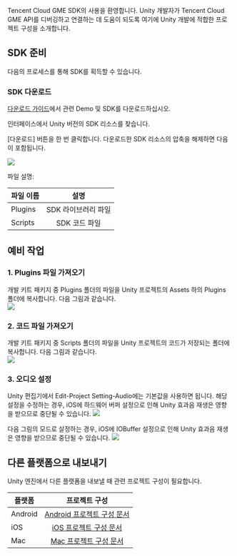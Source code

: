 Tencent Cloud GME SDK의 사용을 환영합니다. Unity 개발자가 Tencent Cloud GME API를 디버깅하고 연결하는 데 도움이 되도록 여기에 Unity 개발에 적합한 프로젝트 구성을 소개합니다.

## SDK 준비

다음의 프로세스를 통해 SDK를 획득할 수 있습니다.

### SDK 다운로드

[다운로드 가이드](https://cloud.tencent.com/document/product/607/18521)에서 관련 Demo 및 SDK를 다운로드하십시오.

인터페이스에서 Unity 버전의 SDK 리소스를 찾습니다.

[다운로드] 버튼을 한 번 클릭합니다. 다운로드한 SDK 리소스의 압축을 해제하면 다음이 포함됩니다.

![](https://main.qcloudimg.com/raw/55494d9bb9145938f0594416f73b29f7.png)

파일 설명:

|파일 이름       | 설명           
| ------------- |:-------------:|
| Plugins   	|SDK 라이브러리 파일|
| Scripts     	|SDK 코드 파일|

## 예비 작업

### 1. Plugins 파일 가져오기
개발 키트 패키지 중 Plugins 폴더의 파일을 Unity 프로젝트의 Assets 하의 Plugins 폴더에 복사합니다. 다음 그림과 같습니다.  
![](https://main.qcloudimg.com/raw/1221a25f62cedd3831cf2bb27bb1ea45.png)

### 2. 코드 파일 가져오기
개발 키트 패키지 중 Scripts 폴더의 파일을 Unity 프로젝트의 코드가 저장되는 폴더에 복사합니다. 다음 그림과 같습니다.  
![](https://main.qcloudimg.com/raw/8904a83c6173fa7c5b04ddb0e48138ca.png)

### 3. 오디오 설정
Unity 편집기에서 Edit-Project Setting-Audio에는 기본값을 사용하면 됩니다. 해당 설정을 수정하는 경우, iOS에 하드웨어 버퍼 설정으로 인해 Unity 효과음 재생은 영향을 받으므로 중단될 수 있습니다.
![](https://main.qcloudimg.com/raw/df14517cac7fc29383c90720627572c7.png)

다음 그림의 모드로 살정하는 경우, iOS에 IOBuffer 설정으로 인해 Unity 효과음 재생은 영향을 받으므로 중단될 수 있습니다.
![](https://main.qcloudimg.com/raw/69857f53bdc2ee7c7ad5e48777620df1.png)


## 다른 플랫폼으로 내보내기

Unity 엔진에서 다른 플랫폼을 내보낼 때 관련 프로젝트 구성이 필요합니다.

|플랫폼       | 프로젝트 구성           
| ------------- |:-------------:|
| Android |[Android 프로젝트 구성 문서](https://cloud.tencent.com/document/product/607/15203)|
| iOS     	|[iOS 프로젝트 구성 문서](https://cloud.tencent.com/document/product/607/15219)|
| Mac     	|[Mac 프로젝트 구성 문서](https://cloud.tencent.com/document/product/607/18617)|
